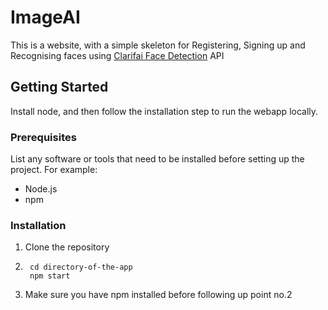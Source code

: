 # ImageAI

This is a website, with a simple skeleton for Registering, Signing up and Recognising faces using [Clarifai Face Detection](https://clarifai.com/clarifai/main/models/face-detection) API

## Getting Started

Install node, and then follow the installation step to run the webapp locally.

### Prerequisites

List any software or tools that need to be installed before setting up the project. For example:

- Node.js 
- npm

### Installation

1. Clone the repository
2. ```shell
    cd directory-of-the-app
    npm start
3. Make sure you have npm installed before following up point no.2

